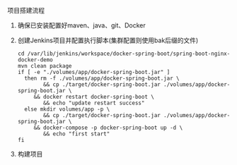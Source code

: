 项目搭建流程
1. 确保已安装配置好maven、java、git、Docker
2. 创建Jenkins项目并配置执行脚本(集群配置则使用bak后缀的文件)

       cd /var/lib/jenkins/workspace/docker-spring-boot/spring-boot-nginx-docker-demo
       mvn clean package
       if [ -e "./volumes/app/docker-spring-boot.jar" ]
         then rm -f ./volumes/app/docker-spring-boot.jar \
               && cp ./target/docker-spring-boot.jar ./volumes/app/docker-spring-boot.jar \
       		&& docker restart docker-spring-boot \
               && echo "update restart success"
         else mkdir volumes/app -p \
               && cp ./target/docker-spring-boot.jar ./volumes/app/docker-spring-boot.jar \
       		&& docker-compose -p docker-spring-boot up -d \
               && echo "first start"
       fi
3. 构建项目
